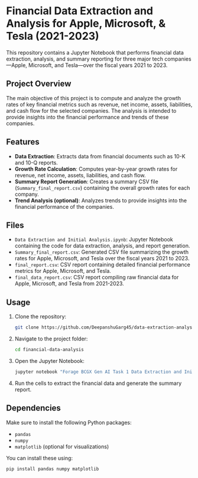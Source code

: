 # Financial Data Extraction and Analysis for Apple, Microsoft, & Tesla (2021-2023)

This repository contains a Jupyter Notebook that performs financial data extraction, analysis, and summary reporting for three major tech companies—Apple, Microsoft, and Tesla—over the fiscal years 2021 to 2023.

## Project Overview
The main objective of this project is to compute and analyze the growth rates of key financial metrics such as revenue, net income, assets, liabilities, and cash flow for the selected companies. The analysis is intended to provide insights into the financial performance and trends of these companies.

## Features
- **Data Extraction**: Extracts data from financial documents such as 10-K and 10-Q reports.
- **Growth Rate Calculation**: Computes year-by-year growth rates for revenue, net income, assets, liabilities, and cash flow.
- **Summary Report Generation**: Creates a summary CSV file (`Summary_final_report.csv`) containing the overall growth rates for each company.
- **Trend Analysis (optional)**: Analyzes trends to provide insights into the financial performance of the companies.

## Files
- `Data Extraction and Initial Analysis.ipynb`: Jupyter Notebook containing the code for data extraction, analysis, and report generation.
- `Summary_final_report.csv`: Generated CSV file summarizing the growth rates for Apple, Microsoft, and Tesla over the fiscal years 2021 to 2023.
- `final_report.csv`: CSV report containing detailed financial performance metrics for Apple, Microsoft, and Tesla.
- `final_data_report.csv`: CSV report compiling raw financial data for Apple, Microsoft, and Tesla from 2021-2023.


## Usage
1. Clone the repository:
   ```bash
   git clone https://github.com/DeepanshuGarg45/data-extraction-analysis-of-financial-data.git
   ```
2. Navigate to the project folder:
   ```bash
   cd financial-data-analysis
   ```
3. Open the Jupyter Notebook:
   ```bash
   jupyter notebook "Forage BCGX Gen AI Task 1 Data Extraction and Initial Analysis.ipynb"
   ```
4. Run the cells to extract the financial data and generate the summary report.

## Dependencies
Make sure to install the following Python packages:
- `pandas`
- `numpy`
- `matplotlib` (optional for visualizations)
  
You can install these using:
```bash
pip install pandas numpy matplotlib
```
